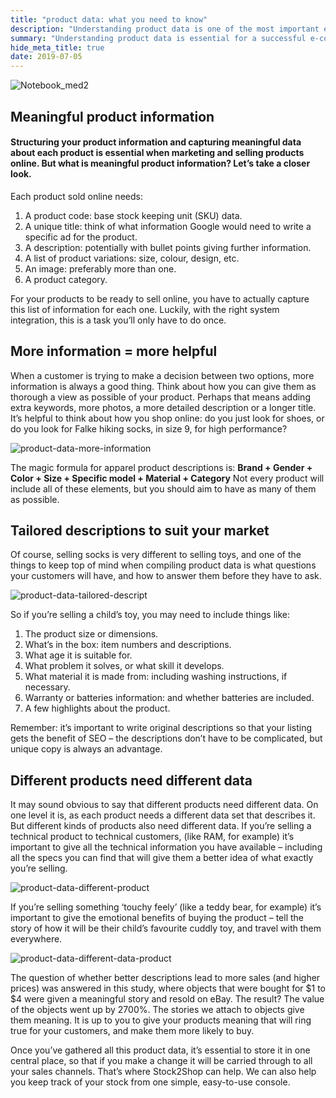 ```yaml
---
title: "product data: what you need to know"
description: "Understanding product data is one of the most important elements to a successful e-commerce business. Here's an explanation of what you need to know."
summary: "Understanding product data is essential for a successful e-commerce business. Here’s an overview of the most important elements of product data you need to understand."
hide_meta_title: true
date: 2019-07-05
---
```


![Notebook_med2](/uploads/article-1-Notebook_med2.jpg)
## Meaningful product information

#### Structuring your product information and capturing meaningful data about each product is essential when marketing and selling products online. But what is meaningful product information? Let’s take a closer look.

Each product sold online needs:

1. A product code: base stock keeping unit (SKU) data.
2. A unique title: think of what information Google would need to write a specific ad for the product.
3. A description: potentially with bullet points giving further information.
4. A list of product variations: size, colour, design, etc.
5. An image: preferably more than one.
6. A product category.

For your products to be ready to sell online, you have to actually capture this list of information for each one. Luckily, with the right system integration, this is a task you’ll only have to do once.

## More information = more helpful

When a customer is trying to make a decision between two options, more information is always a good thing. Think about how you can give them as thorough a view as possible of your product. Perhaps that means adding extra keywords, more photos, a more detailed description or a longer title. It’s helpful to think about how you shop online: do you just look for shoes, or do you look for Falke hiking socks, in size 9, for high performance?

![product-data-more-information](/uploads/article-1-product-data-more-information.jpg)

The magic formula for apparel product descriptions is:
**Brand + Gender + Color + Size + Specific model + Material + Category**
Not every product will include all of these elements, but you should aim to have as many of them as possible.

## Tailored descriptions to suit your market

Of course, selling socks is very different to selling toys, and one of the things to keep top of mind when compiling product data is what questions your customers will have, and how to answer them before they have to ask.

![product-data-tailored-descript](/uploads/article-1-product-data-tailored-descript.jpg)

So if you’re selling a child’s toy, you may need to include things like:

1.  The product size or dimensions.
2.  What’s in the box: item numbers and descriptions.
3.  What age it is suitable for.
4.  What problem it solves, or what skill it develops.
5.  What material it is made from: including washing instructions, if necessary.
6.  Warranty or batteries information: and whether batteries are included.
7.  A few highlights about the product.

Remember: it’s important to write original descriptions so that your listing gets the benefit of SEO – the descriptions don’t have to be complicated, but unique copy is always an advantage.

## Different products need different data

It may sound obvious to say that different products need different data. On one level it is, as each product needs a different data set that describes it. But different kinds of products also need different data. If you’re selling a technical product to technical customers, (like RAM, for example) it’s important to give all the technical information you have available – including all the specs you can find that will give them a better idea of what exactly you’re selling.

![product-data-different-product](/uploads/article-1-product-data-different-product.jpg)

If you’re selling something ‘touchy feely’ (like a teddy bear, for example) it’s important to give the emotional benefits of buying the product – tell the story of how it will be their child’s favourite cuddly toy, and travel with them everywhere.

![product-data-different-data-product](/uploads/article-1-product-data-different-data-product.jpg)

The question of whether better descriptions lead to more sales (and higher prices) was answered in this study, where objects that were bought for $1 to $4 were given a meaningful story and resold on eBay. The result? The value of the objects went up by 2700%. The stories we attach to objects give them meaning. It is up to you to give your products meaning that will ring true for your customers, and make them more likely to buy.

Once you’ve gathered all this product data, it’s essential to store it in one central place, so that if you make a change it will be carried through to all your sales channels. That’s where Stock2Shop can help. We can also help you keep track of your stock from one simple, easy-to-use console.

